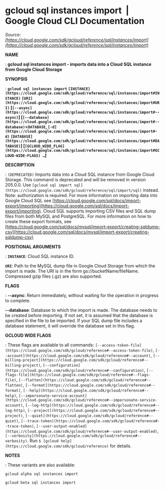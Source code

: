 # gcloud sql instances import  |  Google Cloud CLI Documentation

*Source: [https://cloud.google.com/sdk/gcloud/reference/sql/instances/import](https://cloud.google.com/sdk/gcloud/reference/sql/instances/import)*

**NAME**

: **gcloud sql instances import - imports data into a Cloud SQL instance from Google Cloud Storage**

**SYNOPSIS**

: **`gcloud sql instances import` `[INSTANCE](https://cloud.google.com/sdk/gcloud/reference/sql/instances/import#INSTANCE)` `[URI](https://cloud.google.com/sdk/gcloud/reference/sql/instances/import#URI)` [`[--async](https://cloud.google.com/sdk/gcloud/reference/sql/instances/import#--async)`] [`[--database](https://cloud.google.com/sdk/gcloud/reference/sql/instances/import#--database)`=`DATABASE`, `[-d](https://cloud.google.com/sdk/gcloud/reference/sql/instances/import#-d)` `[DATABASE](https://cloud.google.com/sdk/gcloud/reference/sql/instances/import#DATABASE)`] [`[GCLOUD_WIDE_FLAG](https://cloud.google.com/sdk/gcloud/reference/sql/instances/import#GCLOUD-WIDE-FLAGS) …`]**

**DESCRIPTION**

: `(DEPRECATED)` Imports data into a Cloud SQL instance from Google
Cloud Storage.
This command is deprecated and will be removed in version 205.0.0. Use `[gcloud sql import sql](https://cloud.google.com/sdk/gcloud/reference/sql/import/sql)`
instead.
Note: authorization is required. For more information on importing data into
Google Cloud SQL see [https://cloud.google.com/sql/docs/import-export/importing](https://cloud.google.com/sql/docs/import-export/importing).
Cloud SQL supports importing CSV files and SQL dump files from both MySQL and
PostgreSQL. For more information on how to create these export formats, see [https://cloud.google.com/sql/docs/mysql/import-export/creating-sqldump-csv](https://cloud.google.com/sql/docs/mysql/import-export/creating-sqldump-csv)

**POSITIONAL ARGUMENTS**

: **`INSTANCE`**:
Cloud SQL instance ID.

**`URI`**:
Path to the MySQL dump file in Google Cloud Storage from which the import is
made. The URI is in the form gs://bucketName/fileName. Compressed gzip files
(.gz) are also supported.

**FLAGS**

: **--async**:
Return immediately, without waiting for the operation in progress to complete.

**--database**:
Database to which the import is made. The database needs to be created before
importing. If not set, it is assumed that the database is specified in the file
to be imported. If your SQL dump file includes a database statement, it will
override the database set in this flag.

**GCLOUD WIDE FLAGS**

: These flags are available to all commands: `[--access-token-file](https://cloud.google.com/sdk/gcloud/reference#--access-token-file)`,
`[--account](https://cloud.google.com/sdk/gcloud/reference#--account)`, `[--billing-project](https://cloud.google.com/sdk/gcloud/reference#--billing-project)`,
`[--configuration](https://cloud.google.com/sdk/gcloud/reference#--configuration)`,
`[--flags-file](https://cloud.google.com/sdk/gcloud/reference#--flags-file)`,
`[--flatten](https://cloud.google.com/sdk/gcloud/reference#--flatten)`, `[--format](https://cloud.google.com/sdk/gcloud/reference#--format)`, `[--help](https://cloud.google.com/sdk/gcloud/reference#--help)`, `[--impersonate-service-account](https://cloud.google.com/sdk/gcloud/reference#--impersonate-service-account)`,
`[--log-http](https://cloud.google.com/sdk/gcloud/reference#--log-http)`,
`[--project](https://cloud.google.com/sdk/gcloud/reference#--project)`, `[--quiet](https://cloud.google.com/sdk/gcloud/reference#--quiet)`, `[--trace-token](https://cloud.google.com/sdk/gcloud/reference#--trace-token)`, `[--user-output-enabled](https://cloud.google.com/sdk/gcloud/reference#--user-output-enabled)`,
`[--verbosity](https://cloud.google.com/sdk/gcloud/reference#--verbosity)`.
Run `$ [gcloud help](https://cloud.google.com/sdk/gcloud/reference)` for details.

**NOTES**

: These variants are also available:

```
gcloud alpha sql instances import
```

```
gcloud beta sql instances import
```